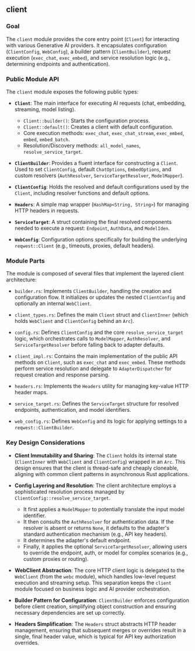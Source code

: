 ## client

### Goal

The `client` module provides the core entry point (`Client`) for interacting with various Generative AI providers. It encapsulates configuration (`ClientConfig`, `WebConfig`), a builder pattern (`ClientBuilder`), request execution (`exec_chat`, `exec_embed`), and service resolution logic (e.g., determining endpoints and authentication).

### Public Module API

The `client` module exposes the following public types:

- **`Client`**: The main interface for executing AI requests (chat, embedding, streaming, model listing).
  - `Client::builder()`: Starts the configuration process.
  - `Client::default()`: Creates a client with default configuration.
  - Core execution methods: `exec_chat`, `exec_chat_stream`, `exec_embed`, `embed`, `embed_batch`.
  - Resolution/Discovery methods: `all_model_names`, `resolve_service_target`.

- **`ClientBuilder`**: Provides a fluent interface for constructing a `Client`. Used to set `ClientConfig`, default `ChatOptions`, `EmbedOptions`, and custom resolvers (`AuthResolver`, `ServiceTargetResolver`, `ModelMapper`).

- **`ClientConfig`**: Holds the resolved and default configurations used by the `Client`, including resolver functions and default options.

- **`Headers`**: A simple map wrapper (`HashMap<String, String>`) for managing HTTP headers in requests.

- **`ServiceTarget`**: A struct containing the final resolved components needed to execute a request: `Endpoint`, `AuthData`, and `ModelIden`.

- **`WebConfig`**: Configuration options specifically for building the underlying `reqwest::Client` (e.g., timeouts, proxies, default headers).

### Module Parts

The module is composed of several files that implement the layered client architecture:

- `builder.rs`: Implements `ClientBuilder`, handling the creation and configuration flow. It initializes or updates the nested `ClientConfig` and optionally an internal `WebClient`.

- `client_types.rs`: Defines the main `Client` struct and `ClientInner` (which holds `WebClient` and `ClientConfig` behind an `Arc`).

- `config.rs`: Defines `ClientConfig` and the core `resolve_service_target` logic, which orchestrates calls to `ModelMapper`, `AuthResolver`, and `ServiceTargetResolver` before falling back to adapter defaults.

- `client_impl.rs`: Contains the main implementation of the public API methods on `Client`, such as `exec_chat` and `exec_embed`. These methods perform service resolution and delegate to `AdapterDispatcher` for request creation and response parsing.

- `headers.rs`: Implements the `Headers` utility for managing key-value HTTP header maps.

- `service_target.rs`: Defines the `ServiceTarget` structure for resolved endpoints, authentication, and model identifiers.

- `web_config.rs`: Defines `WebConfig` and its logic for applying settings to a `reqwest::ClientBuilder`.

### Key Design Considerations

- **Client Immutability and Sharing**: The `Client` holds its internal state (`ClientInner` with `WebClient` and `ClientConfig`) wrapped in an `Arc`. This design ensures that the client is thread-safe and cheaply cloneable, aligning with common client patterns in asynchronous Rust applications.

- **Config Layering and Resolution**: The client architecture employs a sophisticated resolution process managed by `ClientConfig::resolve_service_target`.
  - It first applies a `ModelMapper` to potentially translate the input model identifier.
  - It then consults the `AuthResolver` for authentication data. If the resolver is absent or returns `None`, it defaults to the adapter's standard authentication mechanism (e.g., API key headers).
  - It determines the adapter's default endpoint.
  - Finally, it applies the optional `ServiceTargetResolver`, allowing users to override the endpoint, auth, or model for complex scenarios (e.g., custom proxies or routing).

- **WebClient Abstraction**: The core HTTP client logic is delegated to the `WebClient` (from the `webc` module), which handles low-level request execution and streaming setup. This separation keeps the `client` module focused on business logic and AI provider orchestration.

- **Builder Pattern for Configuration**: `ClientBuilder` enforces configuration before client creation, simplifying object construction and ensuring necessary dependencies are set up correctly.

- **Headers Simplification**: The `Headers` struct abstracts HTTP header management, ensuring that subsequent merges or overrides result in a single, final header value, which is typical for API key authorization overrides.
